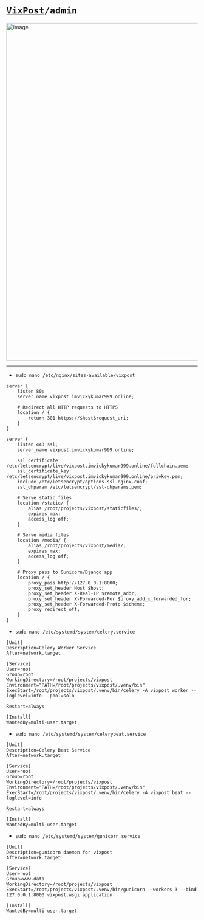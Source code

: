 # [`VixPost`](https://vixpost.imvickykumar999.online/admin/)`/admin`

<img width="1535" height="888" alt="image" src="https://github.com/user-attachments/assets/28ec5fe0-98ba-4073-9c8a-d071d00295d2" />

---

- `sudo nano /etc/nginx/sites-available/vixpost`

```
server {
    listen 80;
    server_name vixpost.imvickykumar999.online;

    # Redirect all HTTP requests to HTTPS
    location / {
        return 301 https://$host$request_uri;
    }
}

server {
    listen 443 ssl;
    server_name vixpost.imvickykumar999.online;

    ssl_certificate /etc/letsencrypt/live/vixpost.imvickykumar999.online/fullchain.pem;
    ssl_certificate_key /etc/letsencrypt/live/vixpost.imvickykumar999.online/privkey.pem;
    include /etc/letsencrypt/options-ssl-nginx.conf;
    ssl_dhparam /etc/letsencrypt/ssl-dhparams.pem;

    # Serve static files
    location /static/ {
        alias /root/projects/vixpost/staticfiles/;
        expires max;
        access_log off;
    }

    # Serve media files
    location /media/ {
        alias /root/projects/vixpost/media/;
        expires max;
        access_log off;
    }

    # Proxy pass to Gunicorn/Django app
    location / {
        proxy_pass http://127.0.0.1:8000;
        proxy_set_header Host $host;
        proxy_set_header X-Real-IP $remote_addr;
        proxy_set_header X-Forwarded-For $proxy_add_x_forwarded_for;
        proxy_set_header X-Forwarded-Proto $scheme;
        proxy_redirect off;
    }
}
```

- `sudo nano /etc/systemd/system/celery.service`

```
[Unit]
Description=Celery Worker Service
After=network.target

[Service]
User=root
Group=root
WorkingDirectory=/root/projects/vixpost
Environment="PATH=/root/projects/vixpost/.venv/bin"
ExecStart=/root/projects/vixpost/.venv/bin/celery -A vixpost worker --loglevel=info --pool=solo

Restart=always

[Install]
WantedBy=multi-user.target
```

- `sudo nano /etc/systemd/system/celerybeat.service`

```
[Unit]
Description=Celery Beat Service
After=network.target

[Service]
User=root
Group=root
WorkingDirectory=/root/projects/vixpost
Environment="PATH=/root/projects/vixpost/.venv/bin"
ExecStart=/root/projects/vixpost/.venv/bin/celery -A vixpost beat --loglevel=info

Restart=always

[Install]
WantedBy=multi-user.target
```

- `sudo nano /etc/systemd/system/gunicorn.service`

```
[Unit]
Description=gunicorn daemon for vixpost
After=network.target

[Service]
User=root
Group=www-data
WorkingDirectory=/root/projects/vixpost
ExecStart=/root/projects/vixpost/.venv/bin/gunicorn --workers 3 --bind 127.0.0.1:8000 vixpost.wsgi:application

[Install]
WantedBy=multi-user.target
```
